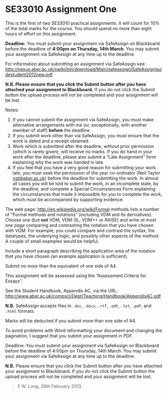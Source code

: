 SE33010 Assignment One
======================

This is the first of two SE33010 practical assignments. It will count for 10% of the total marks for the course. You should spend no more than eight hours of effort on this assignment.

**Deadline:** You must submit your assignment via SafeAssign on Blackboard before the deadline of **4:00pm on Thursday, 14th March**. You may submit your assignment via SafeAssign at any time up to the deadline.

For information about submitting an assignment via SafeAssign see: http://nexus.aber.ac.uk/xwiki/bin/download/Main/safeassign/SafeAssignguidestudent2012new.pdf

**N.B. Please ensure that you click the Submit button after you have attached your assignment to Blackboard.** If you do not click the Submit button the upload process will not be completed and your assignment will be lost.

Notes:

1.  If you cannot submit the assignment via SafeAssign, you must make alternative arrangements with me (or, exceptionally, with another member of staff) **before** the deadline.
2. If you submit work other than via SafeAssign, you must ensure that the work is dated and a receipt obtained.
3. Work which is submitted after the deadline, without prior permission (which is rarely given), will receive no marks. If you do hand in your work after the deadline, please also submit a “Late Assignment” form explaining why the work was handed in late.
4. If you feel that you have a very good reason for submitting your work late, you must seek the permission of the year co-ordinator (Neil Taylor <nst@aber.ac.uk>) before the deadline for submitting the work. In almost all cases you will be told to submit the work, in an incomplete state, by the deadline, and complete a Special Circumstances Form explaining the circumstances that made it impossible for you to complete the work, which must be accompanied by supporting evidence.

The web page: http://en.wikipedia.org/wiki/Formal methods lists a number of “Formal methods and notations” (including VDM and its derivatives). Choose one (but **not** VDM, VDM-SL, VDM++ or RAISE) and write *at most one page* comparing and contrasting the notation that you have chosen with VDM. For example, you could compare and contrast the syntax, the datatypes, the underlying logic, and possibly other aspects of the method. A couple of small examples would be helpful. 

Include a short paragraph describing the application area of the notation that you have chosen (an example application is sufficient).

Submit *no more* than the equivalent of one side of A4.

This assignment will be assessed using the “Assessment Criteria for Essays”.

See the Student Handbook, Appendix AC, via the URL: http://www.aber.ac.uk/compsci/Dept/Teaching/Handbook/AppendixAC.pdf

**N.B.** SafeAssign accepts files in `.doc`, `.docx`, `.rtf`, `.odt`, `.txt`, `.pdf`, and `.html` formats.

Marks will be deducted if you submit more than one side of A4.

To avoid problems with Word reformatting your document and changing the pagination, I suggest that you submit your assignment in PDF.

Deadline: You must submit your assignment via SafeAssign on Blackboard before the deadline of 4:00pm on Thursday, 14th March. You may submit your assignment via SafeAssign at any time up to the deadline.

**N.B.** Please ensure that you click the Submit button after you have attached your assignment to Blackboard. If you do not click the Submit button the upload process will not be completed and your assignment will be lost.

> F.W. Long, 26th February 2013.
